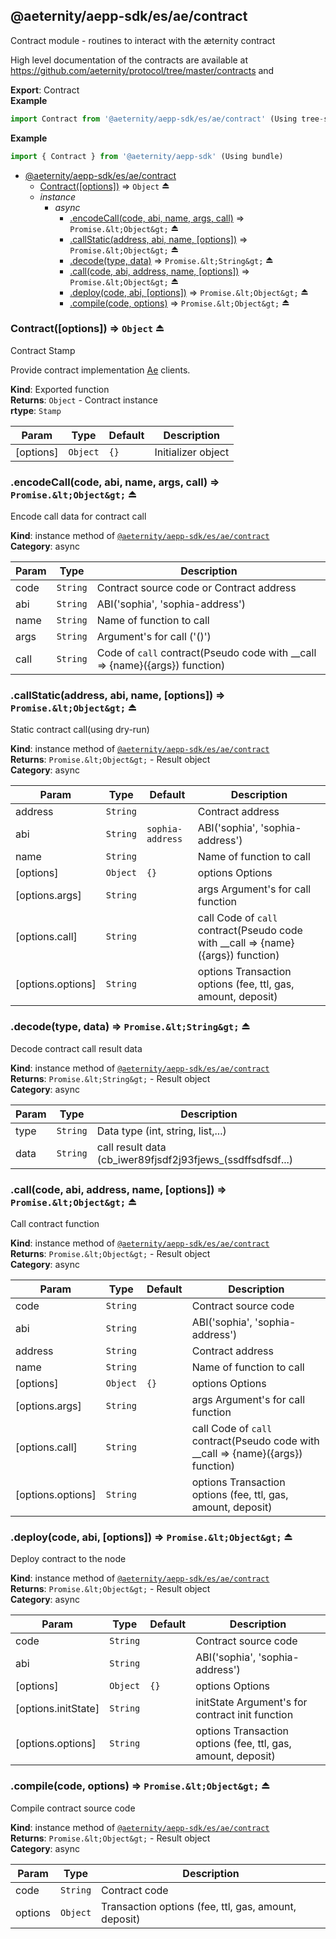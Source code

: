 <a id="module_@aeternity/aepp-sdk/es/ae/contract"></a>

## @aeternity/aepp-sdk/es/ae/contract
Contract module - routines to interact with the æternity contract

High level documentation of the contracts are available at
https://github.com/aeternity/protocol/tree/master/contracts and

**Export**: Contract  
**Example**  
```js
import Contract from '@aeternity/aepp-sdk/es/ae/contract' (Using tree-shaking)
```
**Example**  
```js
import { Contract } from '@aeternity/aepp-sdk' (Using bundle)
```

* [@aeternity/aepp-sdk/es/ae/contract](#module_@aeternity/aepp-sdk/es/ae/contract)
    * [Contract([options])](#exp_module_@aeternity/aepp-sdk/es/ae/contract--Contract) ⇒ `Object` ⏏
    * _instance_
        * _async_
            * [.encodeCall(code, abi, name, args, call)](#exp_module_@aeternity/aepp-sdk/es/ae/contract--encodeCall) ⇒ `Promise.&lt;Object&gt;` ⏏
            * [.callStatic(address, abi, name, [options])](#exp_module_@aeternity/aepp-sdk/es/ae/contract--callStatic) ⇒ `Promise.&lt;Object&gt;` ⏏
            * [.decode(type, data)](#exp_module_@aeternity/aepp-sdk/es/ae/contract--decode) ⇒ `Promise.&lt;String&gt;` ⏏
            * [.call(code, abi, address, name, [options])](#exp_module_@aeternity/aepp-sdk/es/ae/contract--call) ⇒ `Promise.&lt;Object&gt;` ⏏
            * [.deploy(code, abi, [options])](#exp_module_@aeternity/aepp-sdk/es/ae/contract--deploy) ⇒ `Promise.&lt;Object&gt;` ⏏
            * [.compile(code, options)](#exp_module_@aeternity/aepp-sdk/es/ae/contract--compile) ⇒ `Promise.&lt;Object&gt;` ⏏

<a id="exp_module_@aeternity/aepp-sdk/es/ae/contract--Contract"></a>

### Contract([options]) ⇒ `Object` ⏏
Contract Stamp

Provide contract implementation
[Ae](#exp_module_@aeternity/aepp-sdk/es/ae--Ae) clients.

**Kind**: Exported function  
**Returns**: `Object` - Contract instance  
**rtype**: `Stamp`

| Param | Type | Default | Description |
| --- | --- | --- | --- |
| [options] | `Object` | <code>{}</code> | Initializer object |

<a id="exp_module_@aeternity/aepp-sdk/es/ae/contract--encodeCall"></a>

### .encodeCall(code, abi, name, args, call) ⇒ `Promise.&lt;Object&gt;` ⏏
Encode call data for contract call

**Kind**: instance method of [`@aeternity/aepp-sdk/es/ae/contract`](#module_@aeternity/aepp-sdk/es/ae/contract)  
**Category**: async  

| Param | Type | Description |
| --- | --- | --- |
| code | `String` | Contract source code or Contract address |
| abi | `String` | ABI('sophia', 'sophia-address') |
| name | `String` | Name of function to call |
| args | `String` | Argument's for call ('()') |
| call | `String` | Code of `call` contract(Pseudo code with __call => {name}({args}) function) |

<a id="exp_module_@aeternity/aepp-sdk/es/ae/contract--callStatic"></a>

### .callStatic(address, abi, name, [options]) ⇒ `Promise.&lt;Object&gt;` ⏏
Static contract call(using dry-run)

**Kind**: instance method of [`@aeternity/aepp-sdk/es/ae/contract`](#module_@aeternity/aepp-sdk/es/ae/contract)  
**Returns**: `Promise.&lt;Object&gt;` - Result object  
**Category**: async  

| Param | Type | Default | Description |
| --- | --- | --- | --- |
| address | `String` |  | Contract address |
| abi | `String` | <code>sophia-address</code> | ABI('sophia', 'sophia-address') |
| name | `String` |  | Name of function to call |
| [options] | `Object` | <code>{}</code> | options Options |
| [options.args] | `String` |  | args Argument's for call function |
| [options.call] | `String` |  | call Code of `call` contract(Pseudo code with __call => {name}({args}) function) |
| [options.options] | `String` |  | options Transaction options (fee, ttl, gas, amount, deposit) |

<a id="exp_module_@aeternity/aepp-sdk/es/ae/contract--decode"></a>

### .decode(type, data) ⇒ `Promise.&lt;String&gt;` ⏏
Decode contract call result data

**Kind**: instance method of [`@aeternity/aepp-sdk/es/ae/contract`](#module_@aeternity/aepp-sdk/es/ae/contract)  
**Returns**: `Promise.&lt;String&gt;` - Result object  
**Category**: async  

| Param | Type | Description |
| --- | --- | --- |
| type | `String` | Data type (int, string, list,...) |
| data | `String` | call result data (cb_iwer89fjsdf2j93fjews_(ssdffsdfsdf...) |

<a id="exp_module_@aeternity/aepp-sdk/es/ae/contract--call"></a>

### .call(code, abi, address, name, [options]) ⇒ `Promise.&lt;Object&gt;` ⏏
Call contract function

**Kind**: instance method of [`@aeternity/aepp-sdk/es/ae/contract`](#module_@aeternity/aepp-sdk/es/ae/contract)  
**Returns**: `Promise.&lt;Object&gt;` - Result object  
**Category**: async  

| Param | Type | Default | Description |
| --- | --- | --- | --- |
| code | `String` |  | Contract source code |
| abi | `String` |  | ABI('sophia', 'sophia-address') |
| address | `String` |  | Contract address |
| name | `String` |  | Name of function to call |
| [options] | `Object` | <code>{}</code> | options Options |
| [options.args] | `String` |  | args Argument's for call function |
| [options.call] | `String` |  | call Code of `call` contract(Pseudo code with __call => {name}({args}) function) |
| [options.options] | `String` |  | options Transaction options (fee, ttl, gas, amount, deposit) |

<a id="exp_module_@aeternity/aepp-sdk/es/ae/contract--deploy"></a>

### .deploy(code, abi, [options]) ⇒ `Promise.&lt;Object&gt;` ⏏
Deploy contract to the node

**Kind**: instance method of [`@aeternity/aepp-sdk/es/ae/contract`](#module_@aeternity/aepp-sdk/es/ae/contract)  
**Returns**: `Promise.&lt;Object&gt;` - Result object  
**Category**: async  

| Param | Type | Default | Description |
| --- | --- | --- | --- |
| code | `String` |  | Contract source code |
| abi | `String` |  | ABI('sophia', 'sophia-address') |
| [options] | `Object` | <code>{}</code> | options Options |
| [options.initState] | `String` |  | initState Argument's for contract init function |
| [options.options] | `String` |  | options Transaction options (fee, ttl, gas, amount, deposit) |

<a id="exp_module_@aeternity/aepp-sdk/es/ae/contract--compile"></a>

### .compile(code, options) ⇒ `Promise.&lt;Object&gt;` ⏏
Compile contract source code

**Kind**: instance method of [`@aeternity/aepp-sdk/es/ae/contract`](#module_@aeternity/aepp-sdk/es/ae/contract)  
**Returns**: `Promise.&lt;Object&gt;` - Result object  
**Category**: async  

| Param | Type | Description |
| --- | --- | --- |
| code | `String` | Contract code |
| options | `Object` | Transaction options (fee, ttl, gas, amount, deposit) |

